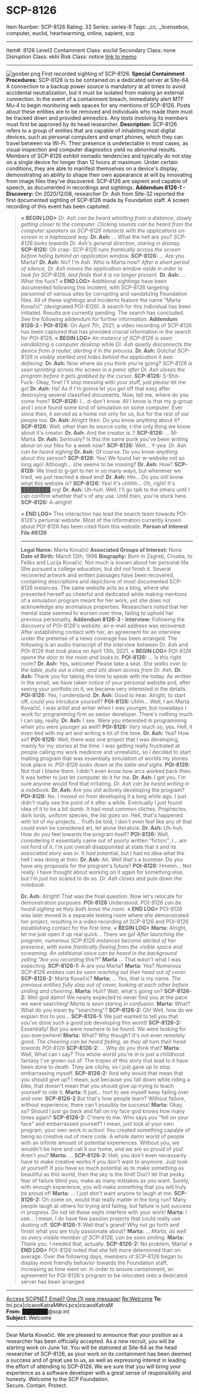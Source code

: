 # SCP-8126
Item Number: SCP-8126
Rating: 33
Series: series-9
Tags: _cc, _licensebox, computer, euclid, heartwarming, online, sapient, scp

---

Item#: 8126
Level2
Containment Class:
euclid
Secondary Class:
none
Disruption Class:
ekhi
Risk Class:
notice
[link to memo](/classification-committee-memo)  

* * *
![goober.png](https://scp-wiki.wdfiles.com/local--files/scp-8126/goober.png)
First recorded sighting of SCP-8126.
**Special Containment Procedures:** SCP-8126 is to be contained on a dedicated server at Site-64. A connection to a backup power source is mandatory at all times to avoid accidental neutralization, but it must be isolated from making an external connection. In the event of a containment breach, immediately alert MTF Mu-4 to begin monitoring web spaces for any mentions of SCP-8126. Posts about these entities are to be removed and individuals who made them must be tracked down and provided amnestics. Any tests involving its members must first be approved by its head researcher.
**Description:** SCP-8126 refers to a group of entities that are capable of inhabiting most digital devices, such as personal computers and smart phones, which they can travel between via Wi-Fi. Their presence is undetectable in most cases, as visual inspection and computer diagnostics yield no abnormal results.
Members of SCP-8126 exhibit nomadic tendencies and typically do not stay on a single device for longer than 12 hours at maximum. Under certain conditions, they are able to manifest themselves on a device's display, demonstrating an ability to shape their own appearance at will by innovating from image files they've discovered. SCP-8126 are sapient and capable of speech, as documented in recordings and sightings.
**Addendum 8126-1 - Discovery:** On 2020/12/08, researcher Dr. Ash from Site-32 reported the first documented sighting of SCP-8126 made by Foundation staff. A screen recording of this event has been captured.
> **< BEGIN LOG>**
> _Dr. Ash can be heard whistling from a distance, slowly getting closer to the computer. Clicking sounds can be heard from the computer speakers as SCP-8126 interacts with the applications on-screen in a haphazard way._
> **Dr. Ash:** … What the hell are you?
> _SCP-8126 looks towards Dr. Ash's general direction, staring in dismay._
> **SCP-8126:** Oh crap-
> _SCP-8126 runs frantically across the screen before hiding behind an application window._
> **SCP-8126:** … Are you Marta?
> **Dr. Ash:** No? I'm Ash. Who is Marta now?
> _After a short period of silence, Dr. Ash moves the application window aside in order to look for SCP-8126, and finds that it is no longer present._
> **Dr. Ash:** … What the fuck?
> **< END LOG>**
Additional sightings have been documented following this incident, with SCP-8126 targeting personnel of various sites by corrupting and vandalizing Foundation files. All of these sightings and incidents feature the name "Marta Kovačić" (designated POI-8126). A search for this individual has been initiated. Results are currently pending. The search has concluded. See the following addendum for further information.
**Addendum 8126-2 - POI-8126:** On April 7th, 2021, a video recording of SCP-8126 has been captured that has provided crucial information in the search for POI-8126.
> **< BEGIN LOG>**
> _An instance of SCP-8126 is seen vandalizing a computer desktop while Dr. Ash quietly disconnects the device from a router, alerting it in the process._
> **Dr. Ash:** Gotcha!
> _SCP-8126 is visibly startled and hides behind the application it was defacing._
> **Dr. Ash:** Now where do you think you're going?
> _SCP-8126 is seen sprinting across the screen in a panic after Dr. Ash closes the program before it gets grabbed by the cursor._
> **SCP-8126:** S-Shit- Fuck- Okay, fine! I'll stop messing with your stuff, just _please_ let me go!
> **Dr. Ash:** Ha! As if I'm gonna let you get off that easy after destroying several classified documents. Now, tell me, where do you come from?
> **SCP-8126:** I… d-don't know. All I know is that my g-group and I once found some kind of simulation on some computer. Ever since then, it served as a home not only for us, but for the rest of our people too.
> **Dr. Ash:** Alright then. Do you know anything about it?
> **SCP-8126:** Well, other than its source code, t-the only thing we know about it's creator.
> **Dr. Ash:** And the creator is..?
> **SCP-8126:** … M-Marta.
> **Dr. Ash:** Seriously? Is this the same punk you've been writing about on our files for a week now?
> **SCP-8126:** Well… Y-yea.
> _Dr. Ash can be heard sighing_
> **Dr. Ash:** Of course. Do you know _anything_ about this person?
> **SCP-8126:** Yes! We found her w-website not so long ago! Although… she seems to be missing?
> **Dr. Ash:** How?
> **SCP-8126:** We tried to g-get to her in so many ways, but whenever we tried, we just reached a dead end!
> **Dr. Ash:** Hm… Do you still know what this website is?
> **SCP-8126:** Yes! It's uhhhh… Oh, right! It's ████████.org!
> **Dr. Ash:** Uh-huh. Well, I'll go talk to the others until I can confirm whether that's of any use. Until then, you're stuck here.
> **SCP-8126:** A-alright!  
>    
>  **< END LOG>**
This interaction has lead the search team towards POI-8126's personal website. Most of the information currently known about POI-8126 has been cited from this website.
> **Person of Interest File #8126**
> * * *
> **Legal Name:** Marta Kovačić
> **Associated Groups of Interest:** None
> **Date of Birth:** March 12th, 1996
> **Biography:** Born in Zagreb, Croatia, to Feliks and Lucija Kovačić. Not much is known about her personal life. She pursued a college education, but did not finish it. Several recovered artwork and written passages have been recovered, containing descriptions and depictions of most documented SCP-8126 instances. The same website acts as a blog, where she presented herself as cheerful and dedicated while making mentions of a simulation program meant for her work, yet she does not acknowledge any anomalous properties. Researchers noted that her mental state seemed to worsen over time, failing to uphold her previous personality.
**Addendum 8126-3 - Interview:** Following the discovery of POI-8126's website, an e-mail address was recovered. After establishing contact with her, an agreement for an interview under the pretense of a news coverage has been arranged. The following is an audio transcript of the interview between Dr. Ash and POI-8126 that took place on April 13th, 2021.
> **< BEGIN LOG>**
> _POI-8126 opens the door to the room and looks in._
> **POI-8126:** … Is this right room?
> **Dr. Ash:** Yes, welcome! Please take a seat.
> _She walks over to the table, pulls out a chair, and sits down across from Dr. Ash._
> **Dr. Ash:** Thank you for taking the time to speak with me today. As written in the email, we have taken notice of your personal website and, after seeing your portfolio on it, we became very interested in the details.
> **POI-8126:** Yes, I understand.
> **Dr. Ash:** Good to hear. Alright, to start off, could you introduce yourself?
> **POI-8126:** Uhhh… Well, I am Marta Kovačić. I was artist and writer when I was younger, but nowadays I work for programming firm as senior developer. There's nothing much I can say, really.
> **Dr. Ash:** I see. Were you interested in programming when you were younger as well?
> **POI-8126:** Very much so, yes. Hell, it even tied with my art and writing a lot of the time.
> **Dr. Ash:** Yea? How so?
> **POI-8126:** Well, there _was_ one project that I was developing, mainly for my stories at the time. I was getting really frustrated at people calling my work mediocre and unrealistic, so I decided to start making program that was essentially simulation of worlds my stories took place in.
> _POI-8126 looks down at the table and sighs._
> **POI-8126:** Not that I blame them. I didn't even know how arcs worked back then. It was better to just let computer do it for me.
> **Dr. Ash:** I get you. I'm sure anyone would find that irritating.
> _Dr. Ash can be heard writing in a notebook._
> **Dr. Ash:** Are you still actively developing the program?
> **POI-8126:** No. I moved on from developing it a long while ago. I just didn't really see the point of it after a while. Eventually I just found idea of it to be a bit dumb. It had most common cliches. Prophecies, dark lords, uniform species, the list goes on. Hell, that's happened with lot of my projects… Truth be told, I don't even feel like any of that could even be considered art, let alone literature.
> **Dr. Ash:** Uh-huh. How do you feel towards the program itself?
> **POI-8126:** Well, considering it essentially came out of poorly written "fiction", I… am not fond of it. I'm just overall disappointed at state that it and its associated story was in. It _had_ potential, but I had no idea what the hell I was doing at then.
> **Dr. Ash:** Ah. Well that's a bummer. Do you have any proposals for the program's future?
> **POI-8126:** Hmmm… Not really. I have thought about working on it again for something else, but I'm just too scared to do so.
> _Dr. Ash closes and puts down the notebook._  
>    
>  **Dr. Ash:** Alright! That was the final question. Now let's relocate for demonstration purposes.
> **POI-8126** Understood.
> _POI-8126 can be heard sighing as they both leave the room._
> **< END LOG>**
POI-8126 was later moved in a separate testing room where she demonstrated her project, resulting in a video recording of SCP-8126 and POI-8126 establishing contact for the first time.
> **< BEGIN LOG>**
> **Marta:** Alright, let me just open it up real quick… There we go!
> _After launching the program, numerous SCP-8126 instances become alerted of her presence, with some frantically fleeing from the visible space and screaming. An additional voice can be heard in the background yelling "Are you recording this?!"_
> **Marta** … That wasn't what I was expecting.
> **SCP-8126-1:** A-are you Marta?
> **Marta:** Yes?
> _Numerous SCP-8126 entities can be seen reaching out their head out of cover._
> **SCP-8126-2:** Marta Kovačić?
> **Marta:** … Yes, that is my name.
> _The previous entities fully step out of cover, looking at each other before smiling and cheering._
> **Marta:** Huh? Wait, what's going on?
> **SCP-8126-2:** Well god damn! We nearly expected to never find you at the pace we were searching!
> _Marta is seen staring in confusion._
> **Marta:** What? What do you mean by "searching"?
> **SCP-8126-2:** Oh! Well. how do we explain this to you…
> **SCP-8126-1:** We just wanted to tell you that you've done such a good job developing this world!
> **SCP-8126-2:** Essentially! But you were nowhere to be found. We were looking for you everywhere!
> **Marta:** What? Why though? It's not even remotely good.
> _The cheering can be heard fading, as they all turn their head towards POI-8126_
> **SCP-8126-2:** … Why do you think that?
> **Marta:** Well, What can I say? This whole world you're in is just a childhood fantasy I've grown out of. The tropes of this story that lead to it have been done to death. They are cliche, so I just gave up to stop embarrassing myself.
> **SCP-8126-2:** And why would that mean that you should give up? I mean, just because you fall down while riding a bike, that doesn't mean that you should give up trying to teach yourself to ride it.
> **Marta:** It just… hurt to see myself keep failing over and over.
> **SCP-8126-2** But that's how people learn? Without failure, without experience, there can't possibly be success!
> **Marta:** Okay, so? Should I just go back and fall on my face god knows how many times again?
> **SCP-8126-2:** C'mere to me: Who says you "fell on your face" and embarrassed yourself? I mean, just look at your own program, your own work in action! _You_ created something capable of being so creative out of mere code. A whole damn world of people with an infinite amount of potential experiences. Without you, we wouldn't be here and call it our home, and we are so proud of you! Aren't you?
> **Marta:** …
> **SCP-8126-2:** Hell, you don't even necessarily have to make creative works if you don't want to anymore. Just look at yourself! If you have so much potential as to make something as beautiful as this world, then the sky is the limit! Don't let that pesky fear of failure blind you, make as many mistakes as you want. Surely, with enough experience, you will make something that you will truly be proud of!
> **Marta:** … I just don't want anyone to laugh at me.
> **SCP-8126-2:** Oh come on, would that really matter in the long run? Many people laugh at others for trying and failing, but failure is just success in progress. Do not let those eejits interfere with your work!
> **Marta:** I see… I mean, I do have few passion projects that could really use dusting off.
> **SCP-8126-1:** Well that's grand! Why not go forth and finish what you are truly passionate about?
> **Marta:** …
> _Marta, as well as every visible member of SCP-8126, can be seen smiling._
> **Marta:** Thank you. I needed that, actually.
> **SCP-8126-2:** No problem, Marta!
> **< END LOG>**
POI-8126 noted that she felt more determined than on average. Over the following days, members of SCP-8126 began to display more friendly behavior towards the Foundation staff, increasing as time went on. In order to ensure containment, an agreement for POI-8126's program to be relocated onto a dedicated server has been arranged.
* * *
[Access SCiPNET Email? One (1) new message!](javascript:;)
[Re:Welcome](javascript:;)
**To:** tni.pcs|cicavoKatraM#tni.pcs|cicavoKatraM  
**From:** ███████@scp.int  
**Subject:** Welcome
* * *
Dear Marta Kovačić.
We are pleased to announce that your position as a researcher has been officially accepted.
As a new recruit, you will be starting work on June 1st. You will be stationed at Site-64 as the head researcher of SCP-8126, as your work on its containment has been deemed a success and of great use to us, as well as expressing interest in leading the effort of attending to SCP-8126. We are sure that you will bring your experience as a software developer with a great sense of responsibility and honesty.
Welcome to the SCP Foundation.  
Secure. Contain. Protect.